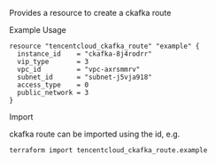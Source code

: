 Provides a resource to create a ckafka route

Example Usage

```hcl
resource "tencentcloud_ckafka_route" "example" {
  instance_id    = "ckafka-8j4rodrr"
  vip_type       = 3
  vpc_id         = "vpc-axrsmmrv"
  subnet_id      = "subnet-j5vja918"
  access_type    = 0
  public_network = 3
}
```

Import

ckafka route can be imported using the id, e.g.

```
terraform import tencentcloud_ckafka_route.example 
```
